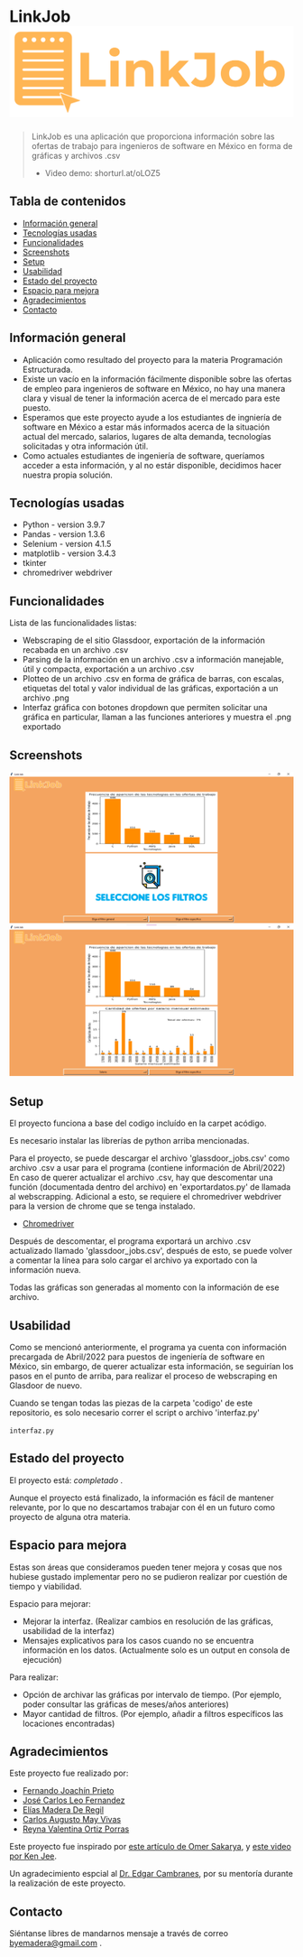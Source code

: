 # LinkJob ![Logo](./img/LogoLinkJob.png)
> LinkJob es una aplicación que proporciona información sobre las ofertas de trabajo para ingenieros de software en México en forma de gráficas y archivos .csv
> - Video demo: shorturl.at/oLOZ5 <!-- If you have the project hosted somewhere, include the link here. -->

## Tabla de contenidos
* [Información general](#información-general)
* [Tecnologías usadas](#tecnologías-usadas)
* [Funcionalidades](#funcionalidades)
* [Screenshots](#screenshots)
* [Setup](#setup)
* [Usabilidad](#usabilidad)
* [Estado del proyecto](#estado-del-proyecto)
* [Espacio para mejora](#espacio-para-mejora)
* [Agradecimientos](#agradecimientos)
* [Contacto](#contacto)
<!-- * [License](#license) -->


## Información general
- Aplicación como resultado del proyecto para la materia Programación Estructurada.
- Existe un vacío en la información fácilmente disponible sobre las ofertas de empleo para ingenieros de software en México, no hay una manera clara y visual de tener la información acerca de el mercado para este puesto.
- Esperamos que este proyecto ayude a los estudiantes de ingniería de software en México a estar más informados acerca de la situación actual del mercado, salarios, lugares de alta demanda, tecnologías solicitadas y otra información útil.
- Como actuales estudiantes de ingeniería de software, queríamos acceder a esta información, y al no estár disponible, decidimos hacer nuestra propia solución.

## Tecnologías usadas
- Python - version 3.9.7
- Pandas - version 1.3.6
- Selenium - version 4.1.5
- matplotlib - version 3.4.3
- tkinter 
- chromedriver webdriver

## Funcionalidades
Lista de las funcionalidades listas:
- Webscraping de el sitio Glassdoor, exportación de la información recabada en un archivo .csv
- Parsing de la información en un archivo .csv a información manejable, útil y compacta, exportación a un archivo .csv
- Plotteo de un archivo .csv en forma de gráfica de barras, con escalas, etiquetas del total y valor individual de las gráficas, exportación a un archivo .png
- Interfaz gráfica con botones dropdown que permiten solicitar una gráfica en particular, llaman a las funciones anteriores y muestra el .png exportado


## Screenshots
![Interfaz](./img/Interface.png)
![InterfazFiltros](./img/InterfaceFilter.png)


## Setup
El proyecto funciona a base del codigo incluído en la carpet acódigo.

Es necesario instalar las librerías de python arriba mencionadas.

Para el proyecto, se puede descargar el archivo 'glassdoor_jobs.csv' como archivo .csv a usar para el programa (contiene información de Abril/2022)
En caso de querer actualizar el archivo .csv, hay que descomentar una función (documentada dentro del archivo) en 'exportardatos.py' de llamada al webscrapping. Adicional a esto, se requiere el chromedriver webdriver para la version de chrome que se tenga instalado. 

- [Chromedriver](https://chromedriver.chromium.org/downloads)

Después de descomentar, el programa exportará un archivo .csv actualizado llamado 'glassdoor_jobs.csv', después de esto, se puede volver a comentar la línea para solo cargar el archivo ya exportado con la información nueva. 

Todas las gráficas son generadas al momento con la información de ese archivo.

## Usabilidad

Como se mencionó anteriormente, el programa ya cuenta con información precargada de Abril/2022 para puestos de ingeniería de software en México, sin embargo, de querer actualizar esta información, se seguirían los pasos en el punto de arriba, para realizar el proceso de webscraping en Glasdoor de nuevo.

Cuando se tengan todas las piezas de la carpeta 'codigo' de este repositorio, es solo necesario correr el script o archivo 'interfaz.py'

`interfaz.py`


## Estado del proyecto
El proyecto está:  _completado_ . 

Aunque el proyecto está finalizado, la información es fácil de mantener relevante, por lo que no descartamos trabajar con él en un futuro como proyecto de alguna otra materia.


## Espacio para mejora

Estas son áreas que consideramos pueden tener mejora y cosas que nos hubiese gustado implementar pero no se pudieron realizar por cuestión de tiempo y viabilidad.

Espacio para mejorar:
- Mejorar la interfaz. (Realizar cambios en resolución de las gráficas, usabilidad de la interfaz)
- Mensajes explicativos para los casos cuando no se encuentra información en los datos. (Actualmente solo es un output en consola de ejecución)

Para realizar:
- Opción de archivar las gráficas por intervalo de tiempo. (Por ejemplo, poder consultar las gráficas de meses/años anteriores)
- Mayor cantidad de filtros. (Por ejemplo, añadir a filtros específicos las locaciones encontradas)

## Agradecimientos

Este proyecto fue realizado por: 
- [Fernando Joachín Prieto](https://github.com/FernandoJoachin)
- [José Carlos Leo Fernandez](https://github.com/JoCaLeFe)
- [Elías Madera De Regil](https://github.com/EliasMaDeRe/LinkJob)
- [Carlos Augusto May Vivas](https://github.com/CarlosMay7)
- [Reyna Valentina Ortiz Porras](https://github.com/valeeortiz)


Este proyecto fue inspirado por [este artículo de Omer Sakarya](https://mersakarya.medium.com/selenium-tutorial-scraping-glassdoor-com-in-10-minutes-3d0915c6d905), y [este video por Ken Jee](https://www.youtube.com/watch?v=MpF9HENQjDo).

Un agradecimiento espcial al [Dr. Edgar Cambranes](https://twitter.com/cambranes), por su mentoría durante la realización de este proyecto.


## Contacto

Siéntanse libres de mandarnos mensaje a través de correo byemadera@gmail.com .

